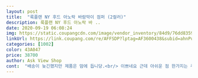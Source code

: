 ```yaml
---
layout: post 
title:  "룩플랜 NY 후드 아노락 바람막이 점퍼 (2컬러)" 
description: 룩플랜 NY 후드 아노락 바 ..
date: 2020-09-19 06:08:24 
img: https://static.coupangcdn.com/image/vendor_inventory/84d9/76dd8359eb07d7fc6357e3742f365cac2c9617693cf4bdb7d805ad69826e.jpg 
linkUrl: https://link.coupang.com/re/AFFSDP?lptag=AF3600438&subid=ahnPublicAsk&pageKey=1196055814&itemId=2179281753&vendorItemId=70702855335&traceid=V0-113-383cf8af93c59d0b 
categories: [1002] 
color: 43A047 
price: 38700 
author: Ask View Shop 
cont:  "배송이 늦긴했지만 제품은 맘에 듭니당.<br/> 이쁘네요 근데 아쉬운 점 한가지는 주머니가 조금만 더 깊었으면 좋겠네요.<br/> 손 씻으려고 핸드폰 넣었는데 바로 빠지네요ㅠㅠ<br/>예뻐요^^<br/>이뻐요<br/>" 
---
```

